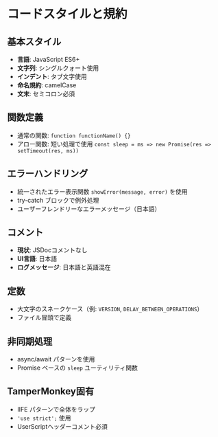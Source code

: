 # コードスタイルと規約

## 基本スタイル
- **言語**: JavaScript ES6+
- **文字列**: シングルクォート使用
- **インデント**: タブ文字使用
- **命名規約**: camelCase
- **文末**: セミコロン必須

## 関数定義
- 通常の関数: `function functionName() {}`
- アロー関数: 短い処理で使用 `const sleep = ms => new Promise(res => setTimeout(res, ms))`

## エラーハンドリング
- 統一されたエラー表示関数 `showError(message, error)` を使用
- try-catch ブロックで例外処理
- ユーザーフレンドリーなエラーメッセージ（日本語）

## コメント
- **現状**: JSDocコメントなし
- **UI言語**: 日本語
- **ログメッセージ**: 日本語と英語混在

## 定数
- 大文字のスネークケース（例: `VERSION`, `DELAY_BETWEEN_OPERATIONS`）
- ファイル冒頭で定義

## 非同期処理
- async/await パターンを使用
- Promise ベースの `sleep` ユーティリティ関数

## TamperMonkey固有
- IIFE パターンで全体をラップ
- `'use strict';` 使用
- UserScriptヘッダーコメント必須